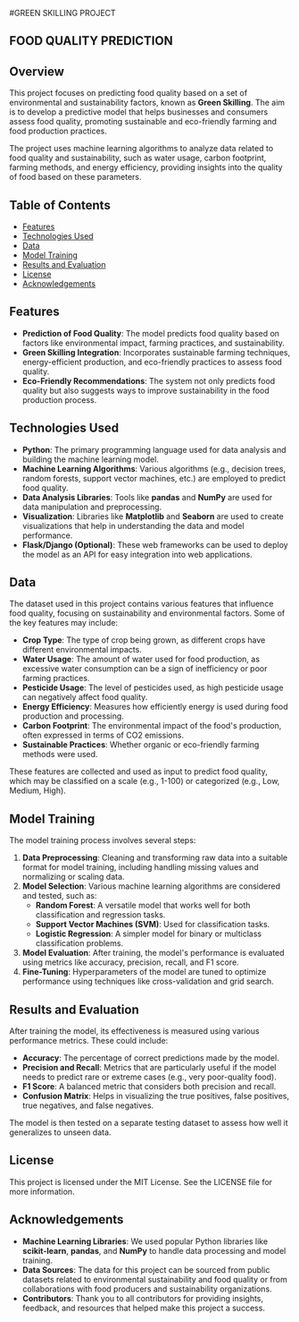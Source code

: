 #GREEN SKILLING PROJECT
## FOOD QUALITY PREDICTION 

## Overview
This project focuses on predicting food quality based on a set of environmental and sustainability factors, known as **Green Skilling**. The aim is to develop a predictive model that helps businesses and consumers assess food quality, promoting sustainable and eco-friendly farming and food production practices.

The project uses machine learning algorithms to analyze data related to food quality and sustainability, such as water usage, carbon footprint, farming methods, and energy efficiency, providing insights into the quality of food based on these parameters.

## Table of Contents
- [Features](#features)
- [Technologies Used](#technologies-used)
- [Data](#data)
- [Model Training](#model-training)
- [Results and Evaluation](#results-and-evaluation)
- [License](#license)
- [Acknowledgements](#acknowledgements)

## Features
- **Prediction of Food Quality**: The model predicts food quality based on factors like environmental impact, farming practices, and sustainability.
- **Green Skilling Integration**: Incorporates sustainable farming techniques, energy-efficient production, and eco-friendly practices to assess food quality.
- **Eco-Friendly Recommendations**: The system not only predicts food quality but also suggests ways to improve sustainability in the food production process.

## Technologies Used
- **Python**: The primary programming language used for data analysis and building the machine learning model.
- **Machine Learning Algorithms**: Various algorithms (e.g., decision trees, random forests, support vector machines, etc.) are employed to predict food quality.
- **Data Analysis Libraries**: Tools like **pandas** and **NumPy** are used for data manipulation and preprocessing.
- **Visualization**: Libraries like **Matplotlib** and **Seaborn** are used to create visualizations that help in understanding the data and model performance.
- **Flask/Django (Optional)**: These web frameworks can be used to deploy the model as an API for easy integration into web applications.

## Data
The dataset used in this project contains various features that influence food quality, focusing on sustainability and environmental factors. Some of the key features may include:

- **Crop Type**: The type of crop being grown, as different crops have different environmental impacts.
- **Water Usage**: The amount of water used for food production, as excessive water consumption can be a sign of inefficiency or poor farming practices.
- **Pesticide Usage**: The level of pesticides used, as high pesticide usage can negatively affect food quality.
- **Energy Efficiency**: Measures how efficiently energy is used during food production and processing.
- **Carbon Footprint**: The environmental impact of the food's production, often expressed in terms of CO2 emissions.
- **Sustainable Practices**: Whether organic or eco-friendly farming methods were used.

These features are collected and used as input to predict food quality, which may be classified on a scale (e.g., 1-100) or categorized (e.g., Low, Medium, High).

## Model Training
The model training process involves several steps:
1. **Data Preprocessing**: Cleaning and transforming raw data into a suitable format for model training, including handling missing values and normalizing or scaling data.
2. **Model Selection**: Various machine learning algorithms are considered and tested, such as:
   - **Random Forest**: A versatile model that works well for both classification and regression tasks.
   - **Support Vector Machines (SVM)**: Used for classification tasks.
   - **Logistic Regression**: A simpler model for binary or multiclass classification problems.
3. **Model Evaluation**: After training, the model's performance is evaluated using metrics like accuracy, precision, recall, and F1 score.
4. **Fine-Tuning**: Hyperparameters of the model are tuned to optimize performance using techniques like cross-validation and grid search.

## Results and Evaluation
After training the model, its effectiveness is measured using various performance metrics. These could include:
- **Accuracy**: The percentage of correct predictions made by the model.
- **Precision and Recall**: Metrics that are particularly useful if the model needs to predict rare or extreme cases (e.g., very poor-quality food).
- **F1 Score**: A balanced metric that considers both precision and recall.
- **Confusion Matrix**: Helps in visualizing the true positives, false positives, true negatives, and false negatives.

The model is then tested on a separate testing dataset to assess how well it generalizes to unseen data.

## License
This project is licensed under the MIT License. See the LICENSE file for more information.

## Acknowledgements
- **Machine Learning Libraries**: We used popular Python libraries like **scikit-learn**, **pandas**, and **NumPy** to handle data processing and model training.
- **Data Sources**: The data for this project can be sourced from public datasets related to environmental sustainability and food quality or from collaborations with food producers and sustainability organizations.
- **Contributors**: Thank you to all contributors for providing insights, feedback, and resources that helped make this project a success.


